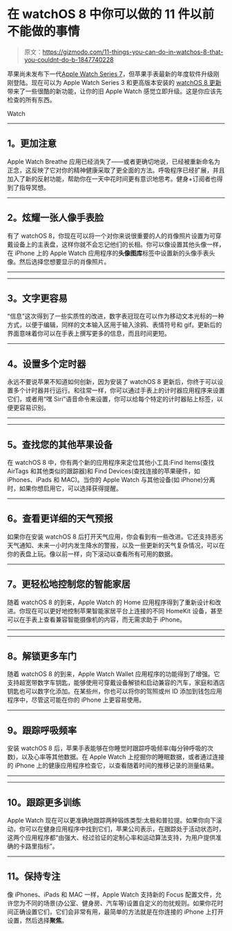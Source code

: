 # 在 watchOS 8 中你可以做的 11 件以前不能做的事情

> 原文：<https://gizmodo.com/11-things-you-can-do-in-watchos-8-that-you-couldnt-do-b-1847740228>

苹果尚未发布下一代[Apple Watch Series 7](https://gizmodo.com/the-apple-watch-series-7-is-here-1847665171)，但苹果手表最新的年度软件升级刚刚登陆。现在可以为 Apple Watch Series 3 和更高版本安装的 [watchOS 8 更新](https://gizmodo.com/with-watchos-8-apple-wants-to-help-you-chill-the-hell-1847195000) 带来了一些很酷的新功能，让你的旧 Apple Watch 感觉立即升级。这是你应该先检查的所有东西。

Watch

* * *

## **1。更加注意**

Apple Watch Breathe 应用已经消失了——或者更确切地说，已经被重新命名为正念，这反映了它对你的精神健康采取了更全面的方法。呼吸程序已经扩展，并且加入了新的反射功能，帮助你在一天中花时间更有意识地思考。健身+订阅者也得到了指导冥想。

* * *

## **2。炫耀一张人像手表脸**

有了 watchOS 8，你现在可以将一个对你来说很重要的人的肖像照片设置为可穿戴设备上的主表盘，这样你就不会忘记他们的长相。你可以像设置其他头像一样，在 iPhone 上的 Apple Watch 应用程序的**头像图库**标签中设置新的头像手表头像。然后选择您想要显示的肖像照片。

* * *

* * *

## **3。文字更容易**

“信息”这次得到了一些实质性的改进，数字表冠现在可以作为移动文本光标的一种方式，以便于编辑，同样的文本输入区用于输入涂鸦、表情符号和 gif。更新后的界面意味着你可以在手表上撰写更多的信息，而且时间更短。

* * *

## **4。设置多个定时器**

永远不要说苹果不知道如何创新，因为安装了 watchOS 8 更新后，你终于可以设置多个计时器并行运行。和往常一样，你可以通过手表上的计时器应用程序来设置它们，或者用“嘿 Siri”语音命令来设置，你可以给每个特定的计时器贴上标签，以便更容易识别。

* * *

* * *

## **5。查找您的其他苹果设备**

在 watchOS 8 中，你有两个新的应用程序来定位其他小工具:Find Items(查找 AirTags 和其他类似的跟踪器)和 Find Devices(查找连接的苹果硬件，如 iPhones、iPads 和 MAC)。当你的 Apple Watch 与其他设备(如 iPhone)分离时，如果你想启用它，可以选择获得提醒。

* * *

## **6。查看更详细的天气预报**

如果你在安装 watchOS 8 后打开天气应用，你会看到有一些改进。它还支持恶劣天气通知、未来一小时内发生降水的警报，以及一些更新的天气复杂情况，可以在你的表盘上玩。像以前一样，向下滚动以查看所有可用的数据。

* * *

## **7。更轻松地控制您的智能家居**

随着 watchOS 8 的到来，Apple Watch 的 Home 应用程序得到了重新设计和改进。你现在可以更好地控制苹果智能家居平台上连接的不同 HomeKit 设备，甚至可以在手表上查看兼容智能摄像机的内容，而无需求助于 iPhone。

* * *

* * *

## **8。解锁更多车门**

随着 watchOS 8 的到来，Apple Watch Wallet 应用程序的功能得到了增强。它支持超宽带数字车钥匙，能够使用可穿戴设备解锁和启动兼容的汽车，家庭和酒店钥匙也可以数字化添加。在某些州，你也可以将你的驾照或州 ID 添加到钱包应用程序中，尽管这可能在你的 iPhone 上更容易使用。

* * *

## **9。跟踪呼吸频率**

安装 watchOS 8 后，苹果手表能够在你睡觉时跟踪呼吸频率(每分钟呼吸的次数)，以及心率等其他数据。在 Apple Watch 上挖掘你的睡眠数据，或者通过连接的 iPhone 上的健康应用程序检查它，以查看随着时间的推移记录的测量结果。

* * *

* * *

## 10。跟踪更多训练

Apple Watch 现在可以更准确地跟踪两种锻炼类型:太极和普拉提。如果你向下滚动，你可以在健身应用程序中找到它们，苹果公司表示，在跟踪处于活动状态时，这两个应用程序都“由强大、经过验证的定制心率和运动算法支持，为用户提供准确的卡路里指标”。

* * *

## **11。保持专注**

像 iPhones、iPads 和 MAC 一样，Apple Watch 支持新的 Focus 配置文件，允许您为不同的场景(办公室、健身房、汽车等)设置自定义的勿扰规则。如果你花时间正确设置它们，它们会非常有用，最简单的方法就是在你连接的 iPhone 上打开设置，然后选择**聚焦**。